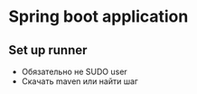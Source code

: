 # Spring boot application

## Set up runner
- Обязательно не SUDO user
- Скачать maven или найти шаг
